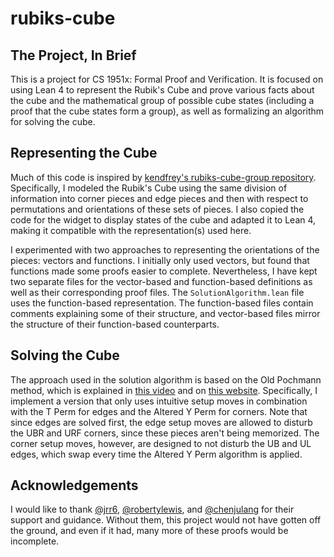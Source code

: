 # rubiks-cube

## The Project, In Brief

This is a project for CS 1951x: Formal Proof and Verification. It is focused on using Lean 4 to represent the Rubik's Cube and prove various facts about the cube and the mathematical group of possible cube states (including a proof that the cube states form a group), as well as formalizing an algorithm for solving the cube.

## Representing the Cube

Much of this code is inspired by [kendfrey's rubiks-cube-group repository](https://github.com/kendfrey/rubiks-cube-group). Specifically, I modeled the Rubik's Cube using the same division of information into corner pieces and edge pieces and then with respect to permutations and orientations of these sets of pieces. I also copied the code for the widget to display states of the cube and adapted it to Lean 4, making it compatible with the representation(s) used here.

I experimented with two approaches to representing the orientations of the pieces: vectors and functions. I initially only used vectors, but found that functions made some proofs easier to complete. Nevertheless, I have kept two separate files for the vector-based and function-based definitions as well as their corresponding proof files. The `SolutionAlgorithm.lean` file uses the function-based representation. The function-based files contain comments explaining some of their structure, and vector-based files mirror the structure of their function-based counterparts.

## Solving the Cube

The approach used in the solution algorithm is based on the Old Pochmann method, which is explained in [this video](https://youtu.be/ZZ41gWvltT8?si=H5LTXiRIMsc2TSEk) and on [this website](https://www.speedcubereview.com/blind-solving-algorithms.html). Specifically, I implement a version that only uses intuitive setup moves in combination with the T Perm for edges and the Altered Y Perm for corners. Note that since edges are solved first, the edge setup moves are allowed to disturb the UBR and URF corners, since these pieces aren't being memorized. The corner setup moves, however, are designed to not disturb the UB and UL edges, which swap every time the Altered Y Perm algorithm is applied.

## Acknowledgements
I would like to thank [@jrr6](https://github.com/jrr6), [@robertylewis](https://github.com/robertylewis), and [@chenjulang](https://github.com/chenjulang) for their support and guidance. Without them, this project would not have gotten off the ground, and even if it had, many more of these proofs would be incomplete.

